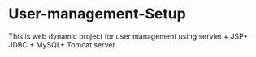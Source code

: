 # User-management-Setup
This is web dynamic project for user management using servlet + JSP+ JDBC + MySQL+ Tomcat server
